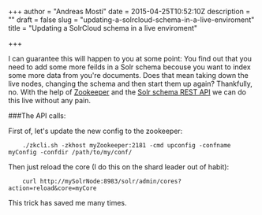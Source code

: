 +++
author = "Andreas Mosti"
date = 2015-04-25T10:52:10Z
description = ""
draft = false
slug = "updating-a-solrcloud-schema-in-a-live-enviroment"
title = "Updating a SolrCloud schema in a live enviroment"

+++


I can guarantee this will happen to you at some point: You find out that you need to add some more feilds in a Solr schema becouse you want to index some more data from you're documents. Does that mean taking down the live nodes, changing the schema and then start them up again? Thankfully, no. With the help of [Zookeeper](https://zookeeper.apache.org/) and the [Solr schema REST API](https://cwiki.apache.org/confluence/display/solr/Schema+API) we can do this live without any pain. 

###The API calls:

First of, let's update the new config to the zookeeper: 

		./zkcli.sh -zkhost myZookeeper:2181 -cmd upconfig -confname myConfig -confdir /path/to/my/conf/
		
Then just reload the core (I do this on the shard leader out of habit): 

		curl http://mySolrNode:8983/solr/admin/cores?action=reload&core=myCore
		
This trick has saved me many times. 
